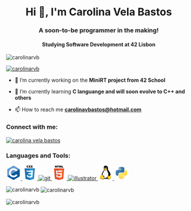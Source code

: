 <h1 align="center">Hi 👋, I'm Carolina Vela Bastos</h1>
<h3 align="center">A soon-to-be programmer in the making!</h3>
<h4 align="center">Studying Software Development at 42 Lisbon</h4>
<p align="left"> <img src="https://komarev.com/ghpvc/?username=carolinarvb&label=Profile%20views&color=0e75b6&style=flat" alt="carolinarvb" /> </p>

<p align="left"> <a href="https://github.com/ryo-ma/github-profile-trophy"><img src="https://github-profile-trophy.vercel.app/?username=carolinarvb" alt="carolinarvb" /></a> </p>

- 🔭 I’m currently working on the **MiniRT project from 42 School**

- 🌱 I’m currently learning **C languange and will soon evolve to C++ and others**

- 📫 How to reach me **carolinavbastos@hotmail.com**

<h3 align="left">Connect with me:</h3>
<p align="left">
<a href="https://linkedin.com/in/carolina vela bastos" target="blank"><img align="center" src="https://raw.githubusercontent.com/rahuldkjain/github-profile-readme-generator/master/src/images/icons/Social/linked-in-alt.svg" alt="carolina vela bastos" height="30" width="40" /></a>
</p>

<h3 align="left">Languages and Tools:</h3>
<p align="left"> <a href="https://www.cprogramming.com/" target="_blank" rel="noreferrer"> <img src="https://raw.githubusercontent.com/devicons/devicon/master/icons/c/c-original.svg" alt="c" width="40" height="40"/> </a> <a href="https://www.w3schools.com/css/" target="_blank" rel="noreferrer"> <img src="https://raw.githubusercontent.com/devicons/devicon/master/icons/css3/css3-original-wordmark.svg" alt="css3" width="40" height="40"/> </a> <a href="https://git-scm.com/" target="_blank" rel="noreferrer"> <img src="https://www.vectorlogo.zone/logos/git-scm/git-scm-icon.svg" alt="git" width="40" height="40"/> </a> <a href="https://www.w3.org/html/" target="_blank" rel="noreferrer"> <img src="https://raw.githubusercontent.com/devicons/devicon/master/icons/html5/html5-original-wordmark.svg" alt="html5" width="40" height="40"/> </a> <a href="https://www.adobe.com/in/products/illustrator.html" target="_blank" rel="noreferrer"> <img src="https://www.vectorlogo.zone/logos/adobe_illustrator/adobe_illustrator-icon.svg" alt="illustrator" width="40" height="40"/> </a> <a href="https://www.linux.org/" target="_blank" rel="noreferrer"> <img src="https://raw.githubusercontent.com/devicons/devicon/master/icons/linux/linux-original.svg" alt="linux" width="40" height="40"/> </a> <a href="https://www.python.org" target="_blank" rel="noreferrer"> <img src="https://raw.githubusercontent.com/devicons/devicon/master/icons/python/python-original.svg" alt="python" width="40" height="40"/> </a> </p>

<p><img align="left" src="https://github-readme-stats.vercel.app/api/top-langs?username=carolinarvb&show_icons=true&locale=en&layout=compact" alt="carolinarvb" /></p>

<p>&nbsp;<img align="center" src="https://github-readme-stats.vercel.app/api?username=carolinarvb&show_icons=true&locale=en" alt="carolinarvb" /></p>

<p><img align="center" src="https://github-readme-streak-stats.herokuapp.com/?user=carolinarvb&" alt="carolinarvb" /></p>
